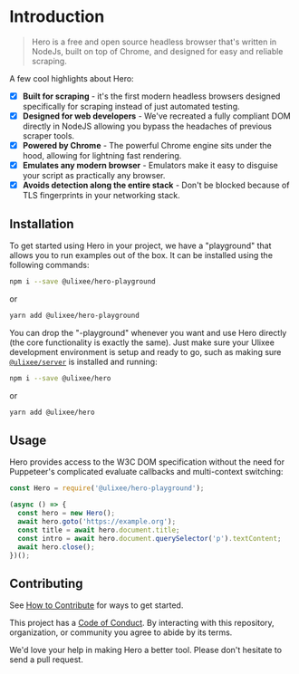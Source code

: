 # Introduction

> Hero is a free and open source headless browser that's written in NodeJs, built on top of Chrome, and designed for easy and reliable scraping.

A few cool highlights about Hero:

- [x] **Built for scraping** - it's the first modern headless browsers designed specifically for scraping instead of just automated testing.
- [x] **Designed for web developers** - We've recreated a fully compliant DOM directly in NodeJS allowing you bypass the headaches of previous scraper tools.
- [x] **Powered by Chrome** - The powerful Chrome engine sits under the hood, allowing for lightning fast rendering.
- [x] **Emulates any modern browser** - Emulators make it easy to disguise your script as practically any browser.
- [x] **Avoids detection along the entire stack** - Don't be blocked because of TLS fingerprints in your networking stack.

## Installation

To get started using Hero in your project, we have a "playground" that allows you to run examples out of the box. It can be installed using the following commands:

```bash
npm i --save @ulixee/hero-playground
```

or

```bash
yarn add @ulixee/hero-playground
```

You can drop the "-playground" whenever you want and use Hero directly (the core functionality is exactly the same). Just make sure your Ulixee development environment is setup and ready to go, such as making sure [`@ulixee/server`](/docs/server) is installed and running:

```bash
npm i --save @ulixee/hero
```

or

```bash
yarn add @ulixee/hero
```

## Usage

Hero provides access to the W3C DOM specification without the need for Puppeteer's complicated evaluate callbacks and multi-context switching:

```js
const Hero = require('@ulixee/hero-playground');

(async () => {
  const hero = new Hero();
  await hero.goto('https://example.org');
  const title = await hero.document.title;
  const intro = await hero.document.querySelector('p').textContent;
  await hero.close();
})();
```

## Contributing

See [How to Contribute](/how-to-contribute) for ways to get started.

This project has a [Code of Conduct](/code-of-conduct.md). By interacting with this repository, organization, or community you agree to abide by its terms.

We'd love your help in making Hero a better tool. Please don't hesitate to send a pull request.
